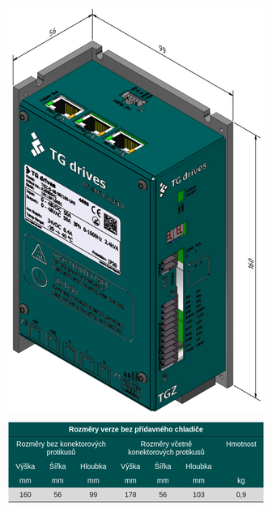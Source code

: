 <!--## Rozměry zařízení-->
![TGZ-S-48-50/100 Dimmensions](../img/dim.png)

<!-- priklad TeX zapisu $f=5 \times x$-->

<style type="text/css">
.tg  {border-collapse:collapse;border-spacing:0;}
.tg td{border-style:solid;border-width:0px;font-family:Arial, sans-serif;font-size:14px;overflow:hidden;
  padding:6px 14px;word-break:normal;}
.tg th{border-style:solid;border-width:0px;font-family:Arial, sans-serif;font-size:14px;font-weight:normal;
  overflow:hidden;padding:6px 14px;word-break:normal;}
.tg .tg-3i24{background-color:#005050;color:#ffffff;text-align:center;vertical-align:top}
.tg .tg-wpd1{background-color:#005050;color:#ffffff;font-weight:bold;text-align:center;vertical-align:top}
.tg .tg-x53t{background-color:#d9d9d9;text-align:center;vertical-align:top}
</style>
<table class="tg">
<thead>
  <tr>
    <th class="tg-wpd1" colspan="7">Rozměry verze bez přídavného chladiče</th>
  </tr>
</thead>
<tbody>
  <tr>
    <td class="tg-3i24" colspan="3">Rozměry bez konektorových protikusů</td>
    <td class="tg-3i24" colspan="3">Rozměry včetně konektorových protikusů</td>
    <td class="tg-3i24" rowspan="2">Hmotnost</td>
  </tr>
  <tr>
    <td class="tg-3i24">Výška</td>
    <td class="tg-3i24">Šířka</td>
    <td class="tg-3i24">Hloubka</td>
    <td class="tg-3i24">Výška</td>
    <td class="tg-3i24">Šířka</td>
    <td class="tg-3i24">Hloubka</td>
  </tr>
  <tr>
    <td class="tg-3i24">mm</td>
    <td class="tg-3i24">mm</td>
    <td class="tg-3i24">mm</td>
    <td class="tg-3i24">mm</td>
    <td class="tg-3i24">mm</td>
    <td class="tg-3i24">mm</td>
    <td class="tg-3i24">kg</td>
  </tr>
  <tr>
    <td class="tg-x53t">160</td>
    <td class="tg-x53t">56</td>
    <td class="tg-x53t">99</td>
    <td class="tg-x53t">178</td>
    <td class="tg-x53t">56</td>
    <td class="tg-x53t">103</td>
    <td class="tg-x53t">0,9</td>
  </tr>
</tbody>
</table>
